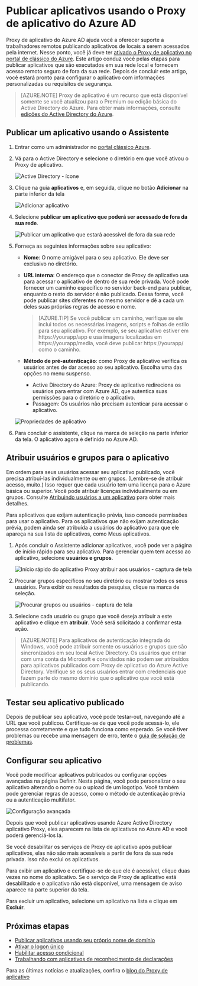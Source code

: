 <properties
    pageTitle="Publicar aplicativos com o Proxy de aplicativo do Azure AD | Microsoft Azure"
    description="Publica aplicativos de locais na nuvem com o Proxy de aplicativo do Azure AD."
    services="active-directory"
    documentationCenter=""
    authors="kgremban"
    manager="femila"
    editor=""/>

<tags
    ms.service="active-directory"
    ms.workload="identity"
    ms.tgt_pltfrm="na"
    ms.devlang="na"
    ms.topic="get-started-article"
    ms.date="07/19/2016"
    ms.author="kgremban"/>


# <a name="publish-applications-using-azure-ad-application-proxy"></a>Publicar aplicativos usando o Proxy de aplicativo do Azure AD

Proxy de aplicativo do Azure AD ajuda você a oferecer suporte a trabalhadores remotos publicando aplicativos de locais a serem acessados pela internet. Nesse ponto, você já deve ter [ativado o Proxy de aplicativo no portal de clássico do Azure](active-directory-application-proxy-enable.md). Este artigo conduz você pelas etapas para publicar aplicativos que são executados em sua rede local e fornecem acesso remoto seguro de fora da sua rede. Depois de concluir este artigo, você estará pronto para configurar o aplicativo com informações personalizadas ou requisitos de segurança.

> [AZURE.NOTE] Proxy de aplicativo é um recurso que está disponível somente se você atualizou para o Premium ou edição básica do Active Directory do Azure. Para obter mais informações, consulte [edições do Active Directory do Azure](active-directory-editions.md).

## <a name="publish-an-app-using-the-wizard"></a>Publicar um aplicativo usando o Assistente

1. Entrar como um administrador no [portal clássico Azure](https://manage.windowsazure.com/).
2. Vá para o Active Directory e selecione o diretório em que você ativou o Proxy de aplicativo.

    ![Active Directory - ícone](./media/active-directory-application-proxy-publish/ad_icon.png)

3. Clique na guia **aplicativos** e, em seguida, clique no botão **Adicionar** na parte inferior da tela

    ![Adicionar aplicativo](./media/active-directory-application-proxy-publish/aad_appproxy_selectdirectory.png)

4. Selecione **publicar um aplicativo que poderá ser acessado de fora da sua rede**.

    ![Publicar um aplicativo que estará acessível de fora da sua rede](./media/active-directory-application-proxy-publish/aad_appproxy_addapp.png)

5. Forneça as seguintes informações sobre seu aplicativo:

    - **Nome**: O nome amigável para o seu aplicativo. Ele deve ser exclusivo no diretório.
    - **URL interna**: O endereço que o conector de Proxy de aplicativo usa para acessar o aplicativo de dentro de sua rede privada. Você pode fornecer um caminho específico no servidor back-end para publicar, enquanto o resto do servidor é não publicado. Dessa forma, você pode publicar sites diferentes no mesmo servidor e dê a cada um deles suas próprias regras de acesso e nome.

        > [AZURE.TIP] Se você publicar um caminho, verifique se ele inclui todos os necessárias imagens, scripts e folhas de estilo para seu aplicativo. Por exemplo, se seu aplicativo estiver em https://yourapp/app e usa imagens localizadas em https://yourapp/media, você deve publicar https://yourapp/ como o caminho.

    - **Método de pré-autenticação**: como Proxy de aplicativo verifica os usuários antes de dar acesso ao seu aplicativo. Escolha uma das opções no menu suspenso.

        - Active Directory do Azure: Proxy de aplicativo redireciona os usuários para entrar com Azure AD, que autentica suas permissões para o diretório e o aplicativo.
        - Passagem: Os usuários não precisam autenticar para acessar o aplicativo.

    ![Propriedades de aplicativo](./media/active-directory-application-proxy-publish/aad_appproxy_appproperties.png)  

6. Para concluir o assistente, clique na marca de seleção na parte inferior da tela. O aplicativo agora é definido no Azure AD.


## <a name="assign-users-and-groups-to-the-application"></a>Atribuir usuários e grupos para o aplicativo

Em ordem para seus usuários acessar seu aplicativo publicado, você precisa atribuí-las individualmente ou em grupos. (Lembre-se de atribuir acesso, muito.) Isso requer que cada usuário tem uma licença para o Azure básica ou superior. Você pode atribuir licenças individualmente ou em grupos. Consulte [Atribuindo usuários a um aplicativo](active-directory-applications-guiding-developers-assigning-users.md) para obter mais detalhes. 

Para aplicativos que exijam autenticação prévia, isso concede permissões para usar o aplicativo. Para os aplicativos que não exijam autenticação prévia, podem ainda ser atribuída a usuários do aplicativo para que ele apareça na sua lista de aplicativos, como Meus aplicativos.

1. Após concluir o Assistente adicionar aplicativos, você pode ver a página de início rápido para seu aplicativo. Para gerenciar quem tem acesso ao aplicativo, selecione **usuários e grupos**.

    ![Início rápido do aplicativo Proxy atribuir aos usuários - captura de tela](./media/active-directory-application-proxy-publish/aad_appproxy_usersgroups.png)

2. Procurar grupos específicos no seu diretório ou mostrar todos os seus usuários. Para exibir os resultados da pesquisa, clique na marca de seleção.

    ![Procurar grupos ou usuários - captura de tela](./media/active-directory-application-proxy-publish/aad_appproxy_search.png)

2. Selecione cada usuário ou grupo que você deseja atribuir a este aplicativo e clique em **atribuir**. Você será solicitado a confirmar esta ação.

> [AZURE.NOTE] Para aplicativos de autenticação integrada do Windows, você pode atribuir somente os usuários e grupos que são sincronizados em seu local Active Directory. Os usuários que entrar com uma conta da Microsoft e convidados não podem ser atribuídos para aplicativos publicados com Proxy de aplicativo do Azure Active Directory. Verifique se os seus usuários entrar com credenciais que fazem parte do mesmo domínio que o aplicativo que você está publicando.

## <a name="test-your-published-application"></a>Testar seu aplicativo publicado

Depois de publicar seu aplicativo, você pode testar-out, navegando até a URL que você publicou. Certifique-se de que você pode acessá-lo, ele processa corretamente e que tudo funciona como esperado. Se você tiver problemas ou recebe uma mensagem de erro, tente o [guia de solução de problemas](active-directory-application-proxy-troubleshoot.md).

## <a name="configure-your-application"></a>Configurar seu aplicativo

Você pode modificar aplicativos publicados ou configurar opções avançadas na página Definir. Nesta página, você pode personalizar o seu aplicativo alterando o nome ou o upload de um logotipo. Você também pode gerenciar regras de acesso, como o método de autenticação prévia ou a autenticação multifator.

![Configuração avançada](./media/active-directory-application-proxy-publish/aad_appproxy_configure.png)


Depois que você publicar aplicativos usando Azure Active Directory aplicativo Proxy, eles aparecem na lista de aplicativos no Azure AD e você poderá gerenciá-los lá.

Se você desabilitar os serviços de Proxy de aplicativo após publicar aplicativos, elas não são mais acessíveis a partir de fora da sua rede privada. Isso não exclui os aplicativos.

Para exibir um aplicativo e certifique-se de que ele é acessível, clique duas vezes no nome do aplicativo. Se o serviço de Proxy de aplicativo está desabilitado e o aplicativo não está disponível, uma mensagem de aviso aparece na parte superior da tela.

Para excluir um aplicativo, selecione um aplicativo na lista e clique em **Excluir**.

## <a name="next-steps"></a>Próximas etapas

- [Publicar aplicativos usando seu próprio nome de domínio](active-directory-application-proxy-custom-domains.md)
- [Ativar o logon único](active-directory-application-proxy-sso-using-kcd.md)
- [Habilitar acesso condicional](active-directory-application-proxy-conditional-access.md)
- [Trabalhando com aplicativos de reconhecimento de declarações](active-directory-application-proxy-claims-aware-apps.md)

Para as últimas notícias e atualizações, confira o [blog do Proxy de aplicativo](http://blogs.technet.com/b/applicationproxyblog/)
